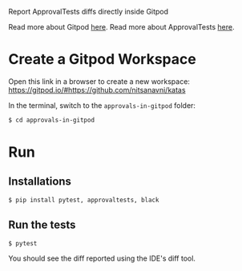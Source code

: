 Report ApprovalTests diffs directly inside Gitpod

Read more about Gitpod [here](https://www.gitpod.io/docs/getting-started).
Read more about ApprovalTests [here](https://github.com/approvals/ApprovalTests.Python).

# Create a Gitpod Workspace
Open this link in a browser to create a new workspace:
https://gitpod.io/#https://github.com/nitsanavni/katas

In the terminal, switch to the `approvals-in-gitpod` folder:
```sh
$ cd approvals-in-gitpod
```

# Run
## Installations
```sh
$ pip install pytest, approvaltests, black
```

## Run the tests
```sh
$ pytest
```

You should see the diff reported using the IDE's diff tool.
